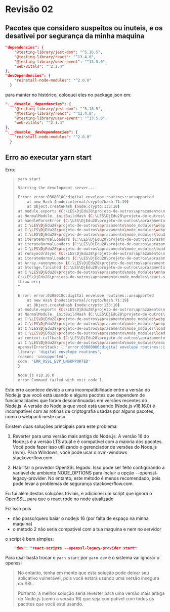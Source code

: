 # Revisão 02

## Pacotes que considero suspeitos ou inuteis, e os desativei por segurança da minha maquina

```json
"dependencies": {
    "@testing-library/jest-dom": "^5.16.5",
    "@testing-library/react": "^13.4.0",
    "@testing-library/user-event": "^13.5.0",
    "web-vitals": "^2.1.4"
},
"devDependencies": {
    "reinstall-node-modules": "^2.0.0"
  }
```

para manter no histórico, coloquei eles no package.json em:

```json 
".__desable__dependencies": {
    "@testing-library/jest-dom": "^5.16.5",
    "@testing-library/react": "^13.4.0",
    "@testing-library/user-event": "^13.5.0",
    "web-vitals": "^2.1.4"
},
".__desable__devDependencies": {
    "reinstall-node-modules": "^2.0.0"
  }
```

## Erro ao executar yarn start

Erro:

>    ```bash
>    yarn start
>    
>    Starting the development server...
>    
>    Error: error:0308010C:digital envelope routines::unsupported
>        at new Hash (node:internal/crypto/hash:71:19)
>        at Object.createHash (node:crypto:133:10)
>    at module.exports (C:\LES\DjEdu28\projeto-de-outros\aprazamento\node_modules\webpack\lib\util\createHash.   js:90:53)
>    at NormalModule._initBuildHash (C:\LES\DjEdu28\projeto-de-outros\aprazamento\node_modules\webpack\lib\NormalModule. js:401:16)
>    at handleParseError (C:\LES\DjEdu28\projeto-de-outros\aprazamento\node_modules\webpack\lib\NormalModule.    js:449:10)
>    at C:\LES\DjEdu28\projeto-de-outros\aprazamento\node_modules\webpack\lib\NormalModule.  js:481:5
>    at C:\LES\DjEdu28\projeto-de-outros\aprazamento\node_modules\webpack\lib\NormalModule.  js:342:12        
>    at C:\LES\DjEdu28\projeto-de-outros\aprazamento\node_modules\loader-runner\lib\LoaderRunne  r.js:373:3   
>    at iterateNormalLoaders (C:\LES\DjEdu28\projeto-de-outros\aprazamento\node_modules\loader-runner\lib\LoaderRunn er.js:214:10)
>    at iterateNormalLoaders (C:\LES\DjEdu28\projeto-de-outros\aprazamento\node_modules\loader-runner\lib\LoaderRunn er.js:221:10)
>    at C:\LES\DjEdu28\projeto-de-outros\aprazamento\node_modules\loader-runner\lib\LoaderRunne  r.js:236:3   
>    at runSyncOrAsync (C:\LES\DjEdu28\projeto-de-outros\aprazamento\node_modules\loader-runner\lib\LoaderRunn   er.js:130:11)
>    at iterateNormalLoaders (C:\LES\DjEdu28\projeto-de-outros\aprazamento\node_modules\loader-runner\lib\LoaderRunn er.js:232:2)
>    at Array.<anonymous> (C:\LES\DjEdu28\projeto-de-outros\aprazamento\node_modules\loader-runner\lib\LoaderRunn    er.js:205:4)
>    at Storage.finished (C:\LES\DjEdu28\projeto-de-outros\aprazamento\node_modules\enhanced-resolve\lib\CachedI nputFileSystem.js:55:16)
>    at C:\LES\DjEdu28\projeto-de-outros\aprazamento\node_modules\enhanced-resolve\lib\CachedIn  putFileSystem.js:91:9
>    C:\LES\DjEdu28\projeto-de-outros\aprazamento\node_modules\react-scripts\scripts\start.js:19
>    throw err;
>    ^
>    
>    Error: error:0308010C:digital envelope routines::unsupported
>        at new Hash (node:internal/crypto/hash:71:19)
>        at Object.createHash (node:crypto:133:10)
>    at module.exports (C:\LES\DjEdu28\projeto-de-outros\aprazamento\node_modules\webpack\lib\util\createHash.   js:90:53)
>    at NormalModule._initBuildHash (C:\LES\DjEdu28\projeto-de-outros\aprazamento\node_modules\webpack\lib\NormalModule. js:401:16)
>    at C:\LES\DjEdu28\projeto-de-outros\aprazamento\node_modules\webpack\lib\NormalModule.  js:433:10        
>    at C:\LES\DjEdu28\projeto-de-outros\aprazamento\node_modules\webpack\lib\NormalModule.  js:308:13        
>    at C:\LES\DjEdu28\projeto-de-outros\aprazamento\node_modules\loader-runner\lib\LoaderRunne  r.js:367:11  
>    at C:\LES\DjEdu28\projeto-de-outros\aprazamento\node_modules\loader-runner\lib\LoaderRunne  r.js:233:18  
>    at context.callback (C:\LES\DjEdu28\projeto-de-outros\aprazamento\node_modules\loader-runner\lib\LoaderRunn er.js:111:13)
>    at C:\LES\DjEdu28\projeto-de-outros\aprazamento\node_modules\react-scripts\node_modules\ba  bel-loader\lib\index.js:51:103 {
>    opensslErrorStack: [ 'error:03000086:digital envelope routines::initialization error' ],
>    library: 'digital envelope routines',
>    reason: 'unsupported',
>    code: 'ERR_OSSL_EVP_UNSUPPORTED'
>    }
>    
>    Node.js v18.16.0
>    error Command failed with exit code 1.
>    ```
>

Este erro acontece devido a uma incompatibilidade entre a versão do Node.js que você está usando e alguns pacotes que dependem de funcionalidades que foram descontinuadas em versões recentes do Node.js. A versão do Node.js que você está usando (Node.js v18.16.0) é incompatível com as rotinas de criptografia usadas por alguns pacotes, como o webpack neste caso.

Existem duas soluções principais para este problema:

  1. Reverter para uma versão mais antiga do Node.js. A versão 16 do Node.js é a versão LTS atual e é compatível com a maioria dos pacotes. Você pode fazer isso utilizando o gerenciador de versões do Node.js (nvm). Para Windows, você pode usar o nvm-windows stackoverflow.com.

  2. Habilitar o provedor OpenSSL legado. Isso pode ser feito configurando a variável de ambiente NODE_OPTIONS para incluir a opção --openssl-legacy-provider. No entanto, este método é menos recomendado, pois pode levar a problemas de segurança stackoverflow.com.

Eu fui além destas soluções triviais, e adicionei um script que ignora o OpenSSL, para que o react rode no node atualizado

Fiz isso pois

- não posso/quero baiar o nodejs 16 (por falta de espaço na minha maquina)
- o metodo 2 não seria compativel com a tua maquina e nem no servidor

o script é bem simples:

```json
    "dev": "react-scripts --openssl-legacy-provider start"
```

Para usar basta trocar o `yarn start` por `yarn dev` e o sistema vai ignorar o openssl

>
> No entanto, tenha em mente que esta solução pode deixar seu aplicativo vulnerável, pois você estará usando uma versão insegura do SSL.
>
> Portanto, a melhor solução seria reverter para uma versão mais antiga do Node.js (como a versão 16) que seja compatível com todos os pacotes que você está usando.
>

